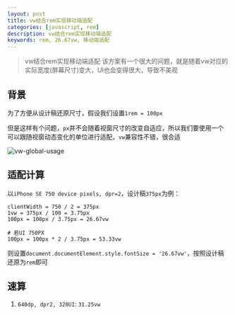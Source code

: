 ```yaml
---
layout: post
title: vw结合rem实现移动端适配
categories: [javascript, rem]
description: vw结合rem实现移动端适配
keywords: rem, 26.67vw, 移动端适配
---
```


> vw结合rem实现移动端适配
> 该方案有一个很大的问题，就是随着vw对应的实际宽度(屏幕尺寸)变大，UI也会变得很大，导致不美观

## 背景

为了方便从设计稿还原尺寸，假设我们设置`1rem = 100px`

但是这样有个问题，`px`并不会随着视窗尺寸的改变自适应，所以我们要使用一个可以跟随视窗动态变化的单位进行适配，`vw`兼容性不错，很合适

![vw-global-usage]({{site.url}}/assets/images/blog/vw-global-usage.jpg)

## 适配计算

以`iPhone SE 750 device pixels, dpr=2`，设计稿`375px`为例：

```text
clientWidth = 750 / 2 = 375px
1vw = 375px / 100 = 3.75px
100px = 100px / 3.75px = 26.67vw

# 若UI 750PX
100px = 100px * 2 / 3.75px = 53.33vw
```

则设置`document.documentElement.style.fontSize = '26.67vw'`，按照设计稿还原为`rem`即可

## 速算

1. `640dp, dpr2, 320UI`: `31.25vw`